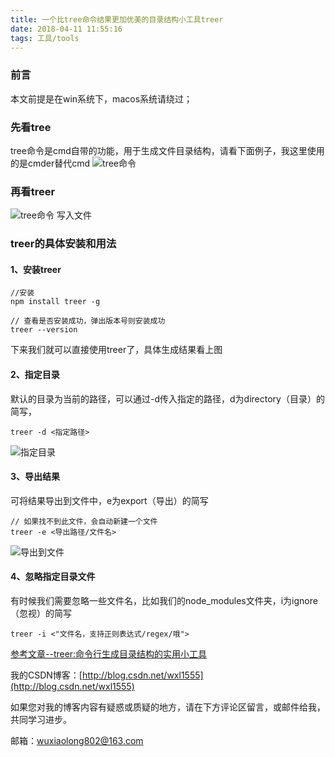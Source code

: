 ```yaml
---
title: 一个比tree命令结果更加优美的目录结构小工具treer
date: 2018-04-11 11:55:16
tags: 工具/tools
---
```

### 前言
本文前提是在win系统下，macos系统请绕过；
### 先看tree
tree命令是cmd自带的功能，用于生成文件目录结构，请看下面例子，我这里使用的是cmder替代cmd
![tree命令](http://olv6wm3nj.bkt.clouddn.com/18-4-11/68226554.jpg)
### 再看treer

![tree命令 写入文件](http://olv6wm3nj.bkt.clouddn.com/18-4-11/11955331.jpg)

### treer的具体安装和用法
#### 1、安装treer

```
//安装
npm install treer -g

// 查看是否安装成功，弹出版本号则安装成功
treer --version
```
下来我们就可以直接使用treer了，具体生成结果看上图
#### 2、指定目录
默认的目录为当前的路径，可以通过-d传入指定的路径，d为directory（目录）的简写，

```
treer -d <指定路径>
```

![指定目录](http://olv6wm3nj.bkt.clouddn.com/18-4-11/57405460.jpg)

#### 3、导出结果
可将结果导出到文件中，e为export（导出）的简写

```
// 如果找不到此文件，会自动新建一个文件
treer -e <导出路径/文件名>
```
![导出到文件](http://olv6wm3nj.bkt.clouddn.com/18-4-11/1660235.jpg)
#### 4、忽略指定目录文件
有时候我们需要忽略一些文件名，比如我们的node_modules文件夹，i为ignore（忽视）的简写

```
treer -i <"文件名，支持正则表达式/regex/哦">
```

[参考文章--treer:命令行生成目录结构的实用小工具](https://segmentfault.com/a/1190000009163772)

我的CSDN博客：[http://blog.csdn.net/wxl1555](http://blog.csdn.net/wxl1555)

如果您对我的博客内容有疑惑或质疑的地方，请在下方评论区留言，或邮件给我，共同学习进步。

邮箱：wuxiaolong802@163.com